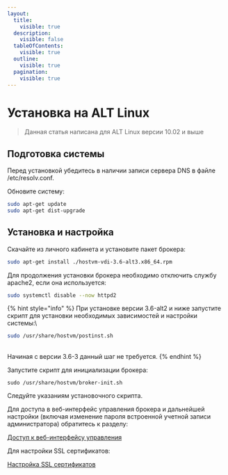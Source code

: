 ```yaml
---
layout:
  title:
    visible: true
  description:
    visible: false
  tableOfContents:
    visible: true
  outline:
    visible: true
  pagination:
    visible: true
---
```


# Установка на ALT Linux

> Данная статья написана для ALT Linux версии 10.02 и выше

## Подготовка системы <a href="#preparation" id="preparation"></a>

Перед установкой убедитесь в наличии записи сервера DNS в файле /etc/resolv.conf.

Обновите систему:

```bash
sudo apt-get update
sudo apt-get dist-upgrade
```

## Установка и настройка <a href="#install" id="install"></a>

Скачайте из личного кабинета и установите пакет брокера:

```bash
sudo apt-get install ./hostvm-vdi-3.6-alt3.x86_64.rpm
```

Для продолжения установки брокера необходимо отключить службу apache2, если она используется:

```bash
sudo systemctl disable --now httpd2
```

{% hint style="info" %}
При установке версии 3.6-alt2 и ниже запустите скрипт для установки необходимых зависимостей и настройки системы:\


```bash
sudo /usr/share/hostvm/postinst.sh
```

\
Начиная с версии 3.6-3 данный шаг не требуется.
{% endhint %}

Запустите скрипт для инициализации брокера:

```
sudo /usr/share/hostvm/broker-init.sh
```

Следуйте указаниям установочного скрипта.

Для доступа в веб-интерфейс управления брокера и дальнейшей настройки (включая изменение пароля встроенной учетной записи администратора) обратитесь к разделу:

[Доступ к веб-интерфейсу управления](./#accessing-web-interface)

Для настройки SSL сертификатов:

[Настройка SSL сертификатов](./#ssl-certificates)

